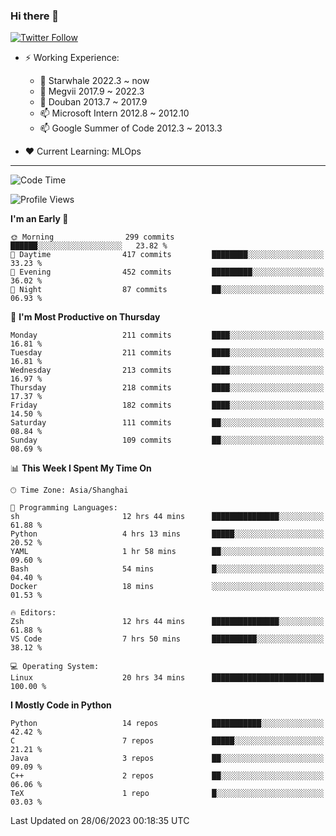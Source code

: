 ### Hi there 👋

[![Twitter Follow](https://img.shields.io/twitter/follow/tianweidut?style=social)](https://twitter.com/tianweidut)

- ⚡ Working Experience:
  - 🔭 Starwhale 2022.3 ~ now
  - 🌱 Megvii 2017.9 ~ 2022.3
  - 🌱 Douban 2013.7 ~ 2017.9
  - 📫 Microsoft Intern 2012.8 ~ 2012.10
  - 📫 Google Summer of Code 2012.3 ~ 2013.3

- ❤️ Current Learning: MLOps

---
<!--START_SECTION:waka-->
![Code Time](http://img.shields.io/badge/Code%20Time-4%2C199%20hrs%2019%20mins-blue)

![Profile Views](http://img.shields.io/badge/Profile%20Views-0-blue)

**I'm an Early 🐤** 

```text
🌞 Morning                299 commits         ██████░░░░░░░░░░░░░░░░░░░   23.82 % 
🌆 Daytime                417 commits         ████████░░░░░░░░░░░░░░░░░   33.23 % 
🌃 Evening                452 commits         █████████░░░░░░░░░░░░░░░░   36.02 % 
🌙 Night                  87 commits          ██░░░░░░░░░░░░░░░░░░░░░░░   06.93 % 
```
📅 **I'm Most Productive on Thursday** 

```text
Monday                   211 commits         ████░░░░░░░░░░░░░░░░░░░░░   16.81 % 
Tuesday                  211 commits         ████░░░░░░░░░░░░░░░░░░░░░   16.81 % 
Wednesday                213 commits         ████░░░░░░░░░░░░░░░░░░░░░   16.97 % 
Thursday                 218 commits         ████░░░░░░░░░░░░░░░░░░░░░   17.37 % 
Friday                   182 commits         ████░░░░░░░░░░░░░░░░░░░░░   14.50 % 
Saturday                 111 commits         ██░░░░░░░░░░░░░░░░░░░░░░░   08.84 % 
Sunday                   109 commits         ██░░░░░░░░░░░░░░░░░░░░░░░   08.69 % 
```


📊 **This Week I Spent My Time On** 

```text
🕑︎ Time Zone: Asia/Shanghai

💬 Programming Languages: 
sh                       12 hrs 44 mins      ███████████████░░░░░░░░░░   61.88 % 
Python                   4 hrs 13 mins       █████░░░░░░░░░░░░░░░░░░░░   20.52 % 
YAML                     1 hr 58 mins        ██░░░░░░░░░░░░░░░░░░░░░░░   09.60 % 
Bash                     54 mins             █░░░░░░░░░░░░░░░░░░░░░░░░   04.40 % 
Docker                   18 mins             ░░░░░░░░░░░░░░░░░░░░░░░░░   01.53 % 

🔥 Editors: 
Zsh                      12 hrs 44 mins      ███████████████░░░░░░░░░░   61.88 % 
VS Code                  7 hrs 50 mins       ██████████░░░░░░░░░░░░░░░   38.12 % 

💻 Operating System: 
Linux                    20 hrs 34 mins      █████████████████████████   100.00 % 
```

**I Mostly Code in Python** 

```text
Python                   14 repos            ███████████░░░░░░░░░░░░░░   42.42 % 
C                        7 repos             █████░░░░░░░░░░░░░░░░░░░░   21.21 % 
Java                     3 repos             ██░░░░░░░░░░░░░░░░░░░░░░░   09.09 % 
C++                      2 repos             ██░░░░░░░░░░░░░░░░░░░░░░░   06.06 % 
TeX                      1 repo              █░░░░░░░░░░░░░░░░░░░░░░░░   03.03 % 
```




 Last Updated on 28/06/2023 00:18:35 UTC
<!--END_SECTION:waka-->
